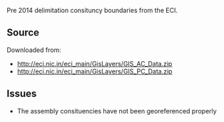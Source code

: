 Pre 2014 delimitation consituncy boundaries from the ECI.

## Source

Downloaded from:
- http://eci.nic.in/eci_main/GisLayers/GIS_AC_Data.zip
- http://eci.nic.in/eci_main/GisLayers/GIS_PC_Data.zip

## Issues

- The assembly consituencies have not been georeferenced properly
